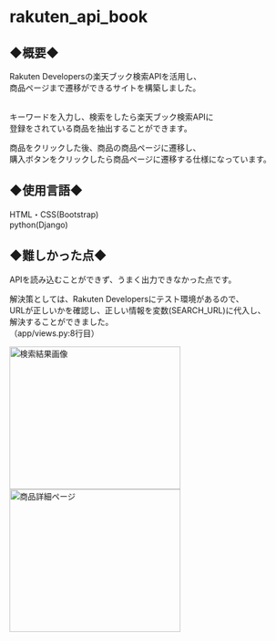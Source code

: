# rakuten_api_book

<h2>◆概要◆</h2>
Rakuten Developersの楽天ブック検索APIを活用し、<br>
商品ページまで遷移ができるサイトを構築しました。<br><br>

キーワードを入力し、検索をしたら楽天ブック検索APIに<br>
登録をされている商品を抽出することができます。

商品をクリックした後、商品の商品ページに遷移し、<br>
購入ボタンをクリックしたら商品ページに遷移する仕様になっています。

<h2>◆使用言語◆</h2>
HTML・CSS(Bootstrap)<br>
python(Django)

<h2>◆難しかった点◆</h2>
APIを読み込むことができず、うまく出力できなかった点です。<br>

解決策としては、Rakuten Developersにテスト環境があるので、<br>
URLが正しいかを確認し、正しい情報を変数(SEARCH_URL)に代入し、<br>
解決することができました。<br>
（app/views.py:8行目）

<p>
<img src="https://user-images.githubusercontent.com/98627989/167808385-5d9cc6c6-9181-40db-8a50-a84cf0a28dab.png" alt="検索結果画像"width="300" height="250">
<img src="https://user-images.githubusercontent.com/98627989/167810900-a7094c0d-86ee-4b71-a177-da3e6dc1bd1e.png" alt="商品詳細ページ" width="300" height="250">
</p>

